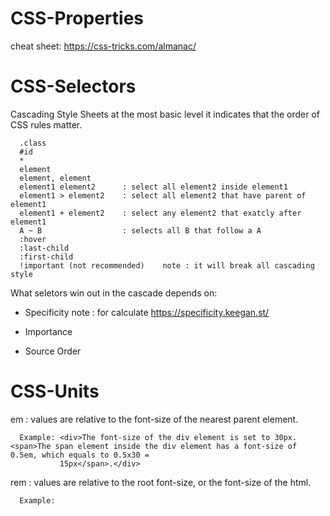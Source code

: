 ﻿# CSS-Properties
   cheat sheet: https://css-tricks.com/almanac/
# CSS-Selectors
   Cascading Style Sheets at the most basic level it indicates that the order of CSS rules matter. 
      
      .class
      #id
      *
      element
      element, element
      element1 element2      : select all element2 inside element1
      element1 > element2    : select all element2 that have parent of element1
      element1 + element2    : select any element2 that exatcly after element1
      A ~ B                  : selects all B that follow a A
      :hover
      :last-child
      :first-child
      !important (not recommended)    note : it will break all cascading style
   What seletors win out in the cascade depends on:
   
   - Specificity       note : for calculate https://specificity.keegan.st/
   
   - Importance
   
   - Source Order
# CSS-Units
   em : values are relative to the font-size of the nearest parent element.
      
      Example: <div>The font-size of the div element is set to 30px. <span>The span element inside the div element has a font-size of 0.5em, which equals to 0.5x30 =       
               15px</span>.</div>
   rem : values are relative to the root font-size, or the font-size of the html.

      Example: 
